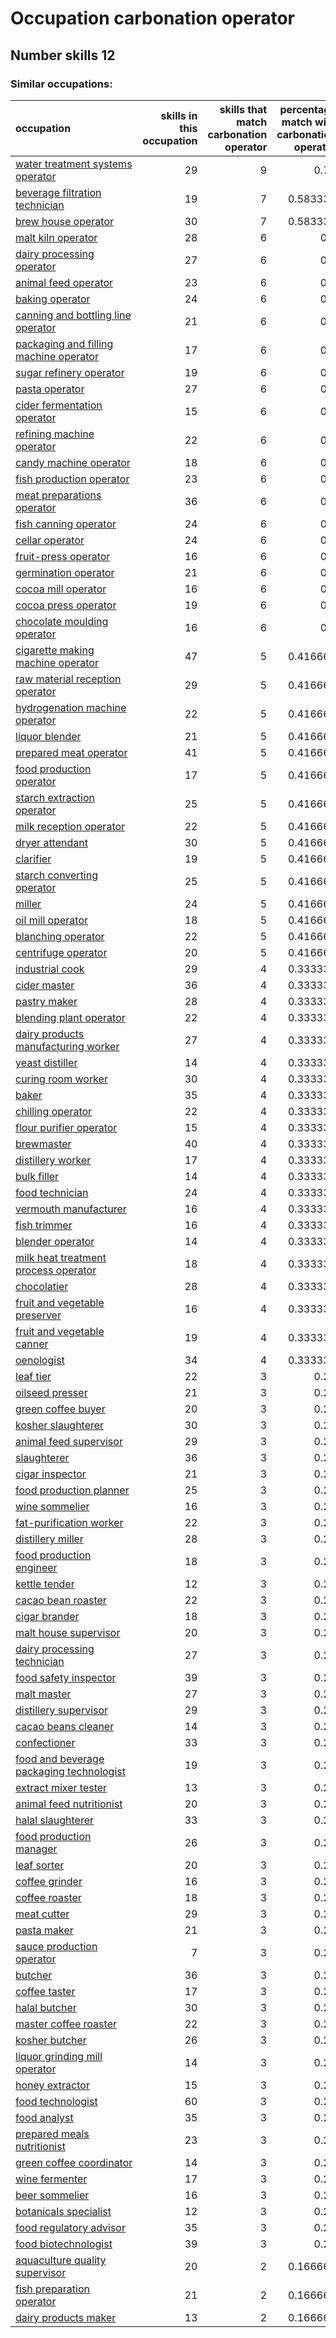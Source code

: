 # Occupation carbonation operator
## Number skills 12
### Similar occupations:
| occupation                                                                              |   skills in this occupation |   skills that match carbonation operator |   percentage match with carbonation operator |   skills not in carbonation operator |
|:----------------------------------------------------------------------------------------|----------------------------:|-----------------------------------------:|---------------------------------------------:|-------------------------------------:|
| [water treatment systems operator](water_treatment_systems_operator.md)                 |                          29 |                                        9 |                                     0.75     |                                   20 |
| [beverage filtration technician](beverage_filtration_technician.md)                     |                          19 |                                        7 |                                     0.583333 |                                   12 |
| [brew house operator](brew_house_operator.md)                                           |                          30 |                                        7 |                                     0.583333 |                                   23 |
| [malt kiln operator](malt_kiln_operator.md)                                             |                          28 |                                        6 |                                     0.5      |                                   22 |
| [dairy processing operator](dairy_processing_operator.md)                               |                          27 |                                        6 |                                     0.5      |                                   21 |
| [animal feed operator](animal_feed_operator.md)                                         |                          23 |                                        6 |                                     0.5      |                                   17 |
| [baking operator](baking_operator.md)                                                   |                          24 |                                        6 |                                     0.5      |                                   18 |
| [canning and bottling line operator](canning_and_bottling_line_operator.md)             |                          21 |                                        6 |                                     0.5      |                                   15 |
| [packaging and filling machine operator](packaging_and_filling_machine_operator.md)     |                          17 |                                        6 |                                     0.5      |                                   11 |
| [sugar refinery operator](sugar_refinery_operator.md)                                   |                          19 |                                        6 |                                     0.5      |                                   13 |
| [pasta operator](pasta_operator.md)                                                     |                          27 |                                        6 |                                     0.5      |                                   21 |
| [cider fermentation operator](cider_fermentation_operator.md)                           |                          15 |                                        6 |                                     0.5      |                                    9 |
| [refining machine operator](refining_machine_operator.md)                               |                          22 |                                        6 |                                     0.5      |                                   16 |
| [candy machine operator](candy_machine_operator.md)                                     |                          18 |                                        6 |                                     0.5      |                                   12 |
| [fish production operator](fish_production_operator.md)                                 |                          23 |                                        6 |                                     0.5      |                                   17 |
| [meat preparations operator](meat_preparations_operator.md)                             |                          36 |                                        6 |                                     0.5      |                                   30 |
| [fish canning operator](fish_canning_operator.md)                                       |                          24 |                                        6 |                                     0.5      |                                   18 |
| [cellar operator](cellar_operator.md)                                                   |                          24 |                                        6 |                                     0.5      |                                   18 |
| [fruit-press operator](fruit-press_operator.md)                                         |                          16 |                                        6 |                                     0.5      |                                   10 |
| [germination operator](germination_operator.md)                                         |                          21 |                                        6 |                                     0.5      |                                   15 |
| [cocoa mill operator](cocoa_mill_operator.md)                                           |                          16 |                                        6 |                                     0.5      |                                   10 |
| [cocoa press operator](cocoa_press_operator.md)                                         |                          19 |                                        6 |                                     0.5      |                                   13 |
| [chocolate moulding operator](chocolate_moulding_operator.md)                           |                          16 |                                        6 |                                     0.5      |                                   10 |
| [cigarette making machine operator](cigarette_making_machine_operator.md)               |                          47 |                                        5 |                                     0.416667 |                                   42 |
| [raw material reception operator](raw_material_reception_operator.md)                   |                          29 |                                        5 |                                     0.416667 |                                   24 |
| [hydrogenation machine operator](hydrogenation_machine_operator.md)                     |                          22 |                                        5 |                                     0.416667 |                                   17 |
| [liquor blender](liquor_blender.md)                                                     |                          21 |                                        5 |                                     0.416667 |                                   16 |
| [prepared meat operator](prepared_meat_operator.md)                                     |                          41 |                                        5 |                                     0.416667 |                                   36 |
| [food production operator](food_production_operator.md)                                 |                          17 |                                        5 |                                     0.416667 |                                   12 |
| [starch extraction operator](starch_extraction_operator.md)                             |                          25 |                                        5 |                                     0.416667 |                                   20 |
| [milk reception operator](milk_reception_operator.md)                                   |                          22 |                                        5 |                                     0.416667 |                                   17 |
| [dryer attendant](dryer_attendant.md)                                                   |                          30 |                                        5 |                                     0.416667 |                                   25 |
| [clarifier](clarifier.md)                                                               |                          19 |                                        5 |                                     0.416667 |                                   14 |
| [starch converting operator](starch_converting_operator.md)                             |                          25 |                                        5 |                                     0.416667 |                                   20 |
| [miller](miller.md)                                                                     |                          24 |                                        5 |                                     0.416667 |                                   19 |
| [oil mill operator](oil_mill_operator.md)                                               |                          18 |                                        5 |                                     0.416667 |                                   13 |
| [blanching operator](blanching_operator.md)                                             |                          22 |                                        5 |                                     0.416667 |                                   17 |
| [centrifuge operator](centrifuge_operator.md)                                           |                          20 |                                        5 |                                     0.416667 |                                   15 |
| [industrial cook](industrial_cook.md)                                                   |                          29 |                                        4 |                                     0.333333 |                                   25 |
| [cider master](cider_master.md)                                                         |                          36 |                                        4 |                                     0.333333 |                                   32 |
| [pastry maker](pastry_maker.md)                                                         |                          28 |                                        4 |                                     0.333333 |                                   24 |
| [blending plant operator](blending_plant_operator.md)                                   |                          22 |                                        4 |                                     0.333333 |                                   18 |
| [dairy products manufacturing worker](dairy_products_manufacturing_worker.md)           |                          27 |                                        4 |                                     0.333333 |                                   23 |
| [yeast distiller](yeast_distiller.md)                                                   |                          14 |                                        4 |                                     0.333333 |                                   10 |
| [curing room worker](curing_room_worker.md)                                             |                          30 |                                        4 |                                     0.333333 |                                   26 |
| [baker](baker.md)                                                                       |                          35 |                                        4 |                                     0.333333 |                                   31 |
| [chilling operator](chilling_operator.md)                                               |                          22 |                                        4 |                                     0.333333 |                                   18 |
| [flour purifier operator](flour_purifier_operator.md)                                   |                          15 |                                        4 |                                     0.333333 |                                   11 |
| [brewmaster](brewmaster.md)                                                             |                          40 |                                        4 |                                     0.333333 |                                   36 |
| [distillery worker](distillery_worker.md)                                               |                          17 |                                        4 |                                     0.333333 |                                   13 |
| [bulk filler](bulk_filler.md)                                                           |                          14 |                                        4 |                                     0.333333 |                                   10 |
| [food technician](food_technician.md)                                                   |                          24 |                                        4 |                                     0.333333 |                                   20 |
| [vermouth manufacturer](vermouth_manufacturer.md)                                       |                          16 |                                        4 |                                     0.333333 |                                   12 |
| [fish trimmer](fish_trimmer.md)                                                         |                          16 |                                        4 |                                     0.333333 |                                   12 |
| [blender operator](blender_operator.md)                                                 |                          14 |                                        4 |                                     0.333333 |                                   10 |
| [milk heat treatment process operator](milk_heat_treatment_process_operator.md)         |                          18 |                                        4 |                                     0.333333 |                                   14 |
| [chocolatier](chocolatier.md)                                                           |                          28 |                                        4 |                                     0.333333 |                                   24 |
| [fruit and vegetable preserver](fruit_and_vegetable_preserver.md)                       |                          16 |                                        4 |                                     0.333333 |                                   12 |
| [fruit and vegetable canner](fruit_and_vegetable_canner.md)                             |                          19 |                                        4 |                                     0.333333 |                                   15 |
| [oenologist](oenologist.md)                                                             |                          34 |                                        4 |                                     0.333333 |                                   30 |
| [leaf tier](leaf_tier.md)                                                               |                          22 |                                        3 |                                     0.25     |                                   19 |
| [oilseed presser](oilseed_presser.md)                                                   |                          21 |                                        3 |                                     0.25     |                                   18 |
| [green coffee buyer](green_coffee_buyer.md)                                             |                          20 |                                        3 |                                     0.25     |                                   17 |
| [kosher slaughterer](kosher_slaughterer.md)                                             |                          30 |                                        3 |                                     0.25     |                                   27 |
| [animal feed supervisor](animal_feed_supervisor.md)                                     |                          29 |                                        3 |                                     0.25     |                                   26 |
| [slaughterer](slaughterer.md)                                                           |                          36 |                                        3 |                                     0.25     |                                   33 |
| [cigar inspector](cigar_inspector.md)                                                   |                          21 |                                        3 |                                     0.25     |                                   18 |
| [food production planner](food_production_planner.md)                                   |                          25 |                                        3 |                                     0.25     |                                   22 |
| [wine sommelier](wine_sommelier.md)                                                     |                          16 |                                        3 |                                     0.25     |                                   13 |
| [fat-purification worker](fat-purification_worker.md)                                   |                          22 |                                        3 |                                     0.25     |                                   19 |
| [distillery miller](distillery_miller.md)                                               |                          28 |                                        3 |                                     0.25     |                                   25 |
| [food production engineer](food_production_engineer.md)                                 |                          18 |                                        3 |                                     0.25     |                                   15 |
| [kettle tender](kettle_tender.md)                                                       |                          12 |                                        3 |                                     0.25     |                                    9 |
| [cacao bean roaster](cacao_bean_roaster.md)                                             |                          22 |                                        3 |                                     0.25     |                                   19 |
| [cigar brander](cigar_brander.md)                                                       |                          18 |                                        3 |                                     0.25     |                                   15 |
| [malt house supervisor](malt_house_supervisor.md)                                       |                          20 |                                        3 |                                     0.25     |                                   17 |
| [dairy processing technician](dairy_processing_technician.md)                           |                          27 |                                        3 |                                     0.25     |                                   24 |
| [food safety inspector](food_safety_inspector.md)                                       |                          39 |                                        3 |                                     0.25     |                                   36 |
| [malt master](malt_master.md)                                                           |                          27 |                                        3 |                                     0.25     |                                   24 |
| [distillery supervisor](distillery_supervisor.md)                                       |                          29 |                                        3 |                                     0.25     |                                   26 |
| [cacao beans cleaner](cacao_beans_cleaner.md)                                           |                          14 |                                        3 |                                     0.25     |                                   11 |
| [confectioner](confectioner.md)                                                         |                          33 |                                        3 |                                     0.25     |                                   30 |
| [food and beverage packaging technologist](food_and_beverage_packaging_technologist.md) |                          19 |                                        3 |                                     0.25     |                                   16 |
| [extract mixer tester](extract_mixer_tester.md)                                         |                          13 |                                        3 |                                     0.25     |                                   10 |
| [animal feed nutritionist](animal_feed_nutritionist.md)                                 |                          20 |                                        3 |                                     0.25     |                                   17 |
| [halal slaughterer](halal_slaughterer.md)                                               |                          33 |                                        3 |                                     0.25     |                                   30 |
| [food production manager](food_production_manager.md)                                   |                          26 |                                        3 |                                     0.25     |                                   23 |
| [leaf sorter](leaf_sorter.md)                                                           |                          20 |                                        3 |                                     0.25     |                                   17 |
| [coffee grinder](coffee_grinder.md)                                                     |                          16 |                                        3 |                                     0.25     |                                   13 |
| [coffee roaster](coffee_roaster.md)                                                     |                          18 |                                        3 |                                     0.25     |                                   15 |
| [meat cutter](meat_cutter.md)                                                           |                          29 |                                        3 |                                     0.25     |                                   26 |
| [pasta maker](pasta_maker.md)                                                           |                          21 |                                        3 |                                     0.25     |                                   18 |
| [sauce production operator](sauce_production_operator.md)                               |                           7 |                                        3 |                                     0.25     |                                    4 |
| [butcher](butcher.md)                                                                   |                          36 |                                        3 |                                     0.25     |                                   33 |
| [coffee taster](coffee_taster.md)                                                       |                          17 |                                        3 |                                     0.25     |                                   14 |
| [halal butcher](halal_butcher.md)                                                       |                          30 |                                        3 |                                     0.25     |                                   27 |
| [master coffee roaster](master_coffee_roaster.md)                                       |                          22 |                                        3 |                                     0.25     |                                   19 |
| [kosher butcher](kosher_butcher.md)                                                     |                          26 |                                        3 |                                     0.25     |                                   23 |
| [liquor grinding mill operator](liquor_grinding_mill_operator.md)                       |                          14 |                                        3 |                                     0.25     |                                   11 |
| [honey extractor](honey_extractor.md)                                                   |                          15 |                                        3 |                                     0.25     |                                   12 |
| [food technologist](food_technologist.md)                                               |                          60 |                                        3 |                                     0.25     |                                   57 |
| [food analyst](food_analyst.md)                                                         |                          35 |                                        3 |                                     0.25     |                                   32 |
| [prepared meals nutritionist](prepared_meals_nutritionist.md)                           |                          23 |                                        3 |                                     0.25     |                                   20 |
| [green coffee coordinator](green coffee coordinator.md)                                 |                          14 |                                        3 |                                     0.25     |                                   11 |
| [wine fermenter](wine_fermenter.md)                                                     |                          17 |                                        3 |                                     0.25     |                                   14 |
| [beer sommelier](beer_sommelier.md)                                                     |                          16 |                                        3 |                                     0.25     |                                   13 |
| [botanicals specialist](botanicals_specialist.md)                                       |                          12 |                                        3 |                                     0.25     |                                    9 |
| [food regulatory advisor](food_regulatory_advisor.md)                                   |                          35 |                                        3 |                                     0.25     |                                   32 |
| [food biotechnologist](food_biotechnologist.md)                                         |                          39 |                                        3 |                                     0.25     |                                   36 |
| [aquaculture quality supervisor](aquaculture_quality_supervisor.md)                     |                          20 |                                        2 |                                     0.166667 |                                   18 |
| [fish preparation operator](fish_preparation_operator.md)                               |                          21 |                                        2 |                                     0.166667 |                                   19 |
| [dairy products maker](dairy_products_maker.md)                                         |                          13 |                                        2 |                                     0.166667 |                                   11 |
